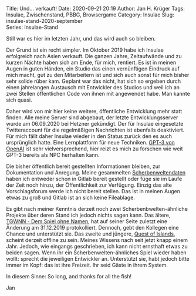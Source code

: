 Title: Und... verkauft!
Date: 2020-09-21 20:19
Author: Jan H. Krüger
Tags: Insulae, Zwischenstand, PBBG, Browsergame
Category: Insulae
Slug: insulae-stand-2020-september  
Series: Insulae-Stand

Still war es hier im letzten Jahr, und das wird auch so bleiben.

Der Grund ist ein recht simpler. Im Oktober 2019 habe ich Insulae erfolgreich nach Asien verkauft. Die ganzen Jahre, Zeitaufwände und zu kurzen Nächte haben sich am Ende, für mich, rentiert. Es ist in meinen Augen in guten Händen, ein Studio das einen vernünftigen Eindruck auf mich macht, gut zu den Mitarbeitern ist und sich auch sonst für mich bisher sehr solide rüber kam. Geplant war das nicht, hat sich so ergeben durch einen jahrelangen Austausch mit Entwickler des Studios und weil ich an zwei Stellen öffentlichen Code von ihnen mit angewendet habe. Man kannte sich quasi.

Daher wird von mir hier keine weitere, öffentliche Entwicklung mehr statt finden. Alle meine Server sind abgebaut, der letzte Entwicklungsserver wurde am 06.09.2020 bei Hetzner gekündigt. Der für Insulae eingesetzte Twitteraccount für die regelmäßigen Nachrichten ist ebenfalls deaktiviert.
Für mich fällt daher Insulae wieder in den Status zurück den es auch ursprünglich hatte. Eine Lernplattform für neue Techniken. [GPT-3 von OpenAI][5] ist sehr vielversprechend, hier reizt es mich zu forschen wie weit GPT-3 bereits als NPC herhalten kann.

Die bisher öffentlich bereit gestellten Informationen bleiben, zur Dokumentation und Anregung. Meine gesammelten [Scherbenweltendaten][4] haben ich entweder schon in Gitlab bereit gestellt oder füge sie im Laufe der Zeit noch hinzu, der Öffentlichkeit zur Verfügung. Einzig das alte Vorschlagsforum werde ich nicht bereit stellen. Das ist in meinen Augen etwas zu groß und Gitlab ist an sich keine Fileablage.

Es gibt nach meiner Kenntnis derzeit noch zwei Scherbenbwelten-ähnliche Projekte über deren Stand ich jedoch nichts sagen kann. Das ältere, [TGWNN - Dem Spiel ohne Namen][3], hat auf seiner Seite zuletzt eine Änderung am 31.12.2019 protokolliert. Dennoch, gebt den Kollegen eine Chance und unterstützt sie. Das zweite und jüngere, [Quest of Islands][2], scheint derzeit offline zu sein. Meines Wissens nach seit jetzt knapp einem Jahr.
Jedoch, wie eingangs geschrieben, ich kann nicht ernsthaft etwas zu beiden sagen. Wenn ihr ein Scherbenwelten-ähnliches Spiel wieder haben wollt: sprecht die jeweiligen Entwickler an. Unterstützt sie, habt jedoch bitte immer im Kopf: das ist ihre Freizeit. Ihr seid Gäste in ihrem System.

In diesem Sinne: So long, and thanks for all the fish!

Jan

[1]: https://janhkrueger.gitlab.io/blog/
[2]: https://www.questofislands.com/
[3]: https://tgwnn.rpgame.de/
[4]: https://gitlab.com/janhkrueger/scherbenwelten-public/-/tree/main
[5]: https://beta.openai.com/
